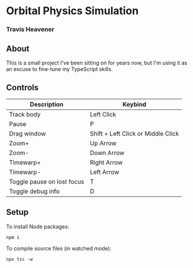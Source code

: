 # Orbital Physics Simulation
### Travis Heavener

## About
This is a small project I've been sitting on for years now, but I'm using it as an excuse to fine-tune my TypeScript skills.

## Controls
| Description                | Keybind                            |
|----------------------------|------------------------------------|
| Track body                 | Left Click                         |
| Pause                      | P                                  |
| Drag window                | Shift + Left Click or Middle Click |
| Zoom+                      | Up Arrow                           |
| Zoom-                      | Down Arrow                         |
| Timewarp+                  | Right Arrow                        |
| Timewarp-                  | Left Arrow                         |
| Toggle pause on lost focus | T                                  |
| Toggle debug info          | D                                  |

## Setup
To install Node packages:

`npm i`

To compile source files (in watched mode):

`npx tsc -w`